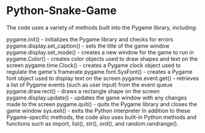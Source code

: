# Python-Snake-Game

The code uses a variety of methods built into the Pygame library, including:

pygame.init() - initializes the Pygame library and checks for errors
pygame.display.set_caption() - sets the title of the game window
pygame.display.set_mode() - creates a new window for the game to run in
pygame.Color() - creates color objects used to draw shapes and text on the screen
pygame.time.Clock() - creates a Pygame clock object used to regulate the game's framerate
pygame.font.SysFont() - creates a Pygame font object used to display text on the screen
pygame.event.get() - retrieves a list of Pygame events (such as user input) from the event queue
pygame.draw.rect() - draws a rectangle shape on the screen
pygame.display.update() - updates the game window with any changes made to the screen
pygame.quit() - quits the Pygame library and closes the game window
sys.exit() - exits the Python interpreter
In addition to these Pygame-specific methods, the code also uses built-in Python methods and functions such as import, list(), str(), ord(), and random.randrange().
